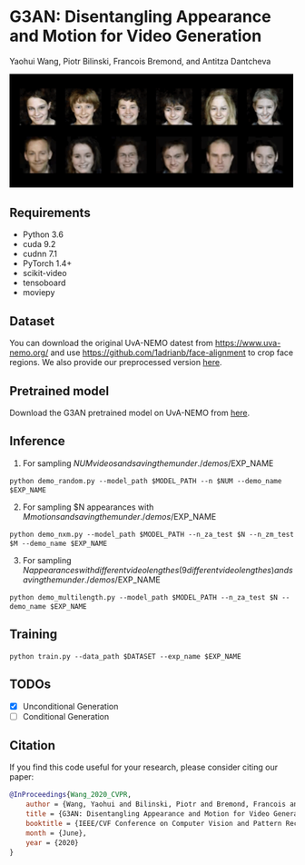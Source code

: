 # G3AN: Disentangling Appearance and Motion for Video Generation
Yaohui Wang, Piotr Bilinski, Francois Bremond, and Antitza Dantcheva

<img src="demo.gif" width="500">

## Requirements
- Python 3.6
- cuda 9.2
- cudnn 7.1
- PyTorch 1.4+
- scikit-video
- tensoboard
- moviepy

## Dataset
You can download the original UvA-NEMO datest from https://www.uva-nemo.org/ and use https://github.com/1adrianb/face-alignment to crop face regions. We also provide our preprocessed version [here](https://filesender.renater.fr/download.php?token=53549086-caa6-4178-af12-ec10049570c3&files_ids=2070047).

## Pretrained model
Download the G3AN pretrained model on UvA-NEMO from [here](https://drive.google.com/file/d/1sDkWELQHsQqg0MUR-DJsM3YpSyenTX-S/view?usp=sharing).

## Inference
1. For sampling $NUM videos and saving them under ./demos/$EXP_NAME

```shell script
python demo_random.py --model_path $MODEL_PATH --n $NUM --demo_name $EXP_NAME
```

2. For sampling $N appearances with $M motions and saving them under ./demos/$EXP_NAME
```shell script
python demo_nxm.py --model_path $MODEL_PATH --n_za_test $N --n_zm_test $M --demo_name $EXP_NAME
```

3. For sampling $N appearances with different video lengthes (9 different video lengthes) and saving them under ./demos/$EXP_NAME
```shell script
python demo_multilength.py --model_path $MODEL_PATH --n_za_test $N --demo_name $EXP_NAME
```

## Training
```shell script
python train.py --data_path $DATASET --exp_name $EXP_NAME
```

## TODOs
- [x] Unconditional Generation
- [ ] Conditional Generation

## Citation
If you find this code useful for your research, please consider citing our paper:
```bibtex
@InProceedings{Wang_2020_CVPR,
    author = {Wang, Yaohui and Bilinski, Piotr and Bremond, Francois and Dantcheva, Antitza},
    title = {G3AN: Disentangling Appearance and Motion for Video Generation},
    booktitle = {IEEE/CVF Conference on Computer Vision and Pattern Recognition (CVPR)},
    month = {June},
    year = {2020}
}
```
